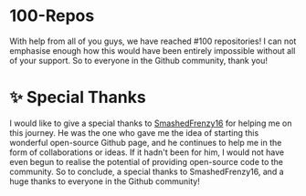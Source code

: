 # 100-Repos
With help from all of you guys, we have reached #100 repositories! I can not emphasise enough how this would have been entirely impossible without all of your support. So to everyone in the Github community, thank you!
# ✨ Special Thanks 
I would like to give a special thanks to [SmashedFrenzy16](https://github.com/SmashedFrenzy16) for helping me on this journey. He was the one who gave me the idea of starting this wonderful open-source Github page, and he continues to help me in the form of collaborations or ideas. If it hadn't been for him, I would not have even begun to realise the potential of providing open-source code to the community. So to conclude, a special thanks to SmashedFrenzy16, and a huge thanks to everyone in the Github community! 
